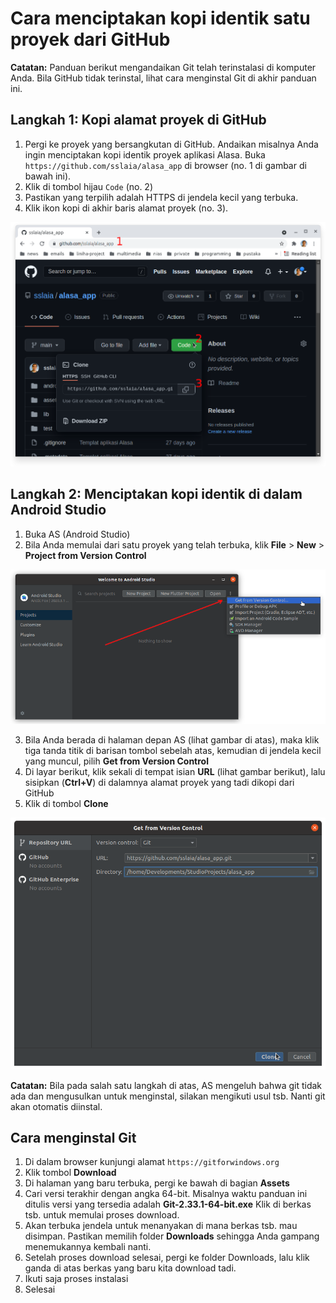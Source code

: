 # Cara menciptakan kopi identik satu proyek dari GitHub

**Catatan:** Panduan berikut mengandaikan Git telah terinstalasi di komputer Anda. Bila GitHub tidak terinstal, lihat cara menginstal Git di akhir panduan ini.


## Langkah 1: Kopi alamat proyek di GitHub
1. Pergi ke proyek yang bersangkutan di GitHub. Andaikan misalnya Anda ingin menciptakan kopi identik proyek aplikasi Alasa. Buka `https://github.com/sslaia/alasa_app` di browser (no. 1 di gambar di bawah ini).
2. Klik di tombol hijau `Code` (no. 2)
3. Pastikan yang terpilih adalah HTTPS di jendela kecil yang terbuka.
4. Klik ikon kopi di akhir baris alamat proyek (no. 3).

![Repositori Proyek](./flutter_git1.png)


## Langkah 2: Menciptakan kopi identik di dalam Android Studio

1. Buka AS (Android Studio)
2. Bila Anda memulai dari satu proyek yang telah terbuka, klik **File** > **New** > **Project from Version Control**

![Halaman Depan AS](./flutter_git2.png)

3. Bila Anda berada di halaman depan AS (lihat gambar di atas), maka klik tiga tanda titik di barisan tombol sebelah atas, kemudian di jendela kecil yang muncul, pilih **Get from Version Control**
4. Di layar berikut, klik sekali di tempat isian **URL** (lihat gambar berikut), lalu sisipkan (**Ctrl+V**) di dalamnya alamat proyek yang tadi dikopi dari GitHub
5. Klik di tombol **Clone**

![Halaman Depan AS](./flutter_git3.png)

**Catatan:** Bila pada salah satu langkah di atas, AS mengeluh bahwa git tidak ada dan mengusulkan untuk menginstal, silakan mengikuti usul tsb. Nanti git akan otomatis diinstal.


## Cara menginstal Git

1. Di dalam browser kunjungi alamat `https://gitforwindows.org`
2. Klik tombol **Download**
3. Di halaman yang baru terbuka, pergi ke bawah di bagian **Assets**
4. Cari versi terakhir dengan angka 64-bit. Misalnya waktu panduan ini ditulis versi yang tersedia adalah **Git-2.33.1-64-bit.exe** Klik di berkas tsb. untuk memulai proses download.
5. Akan terbuka jendela untuk menanyakan di mana berkas tsb. mau disimpan. Pastikan memilih folder **Downloads** sehingga Anda gampang menemukannya kembali nanti.
6. Setelah proses download selesai, pergi ke folder Downloads, lalu klik ganda di atas berkas yang baru kita download tadi.
7. Ikuti saja proses instalasi
8. Selesai
